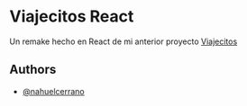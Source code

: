 
# Viajecitos React

Un remake hecho en React de mi anterior proyecto [Viajecitos](https://github.com/dank02az/Viajecitos)


## Authors

- [@nahuelcerrano](https://www.github.com/nahuelcerrano)